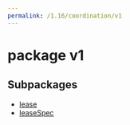 ```yaml
---
permalink: /1.16/coordination/v1
---
```


# package v1



## Subpackages

* [lease](coordination-v1-lease.md)
* [leaseSpec](coordination-v1-leaseSpec.md)